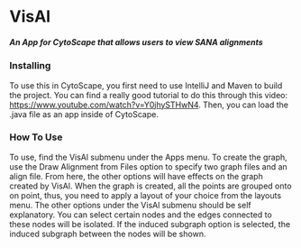 # VisAl
##### An App for CytoScape that allows users to view SANA alignments

### Installing
To use this in CytoScape, you first need to use IntelliJ and Maven to build the project. You can find a really good tutorial to do this through this video: https://www.youtube.com/watch?v=Y0jhySTHwN4. Then, you can load the .java file as an app inside of CytoScape. 

### How To Use
To use, find the VisAl submenu under the Apps menu. To create the graph, use the Draw Alignment from Files option to specify two graph files and an align file. From here, the other options will have effects on the graph created by VisAl. When the graph is created, all the points are grouped onto on point, thus, you need to apply a layout of your choice from the layouts menu. The other options under the VisAl submenu should be self explanatory. You can select certain nodes and the edges connected to these nodes will be isolated. If the induced subgraph option is selected, the induced subgraph between the nodes will be shown.
